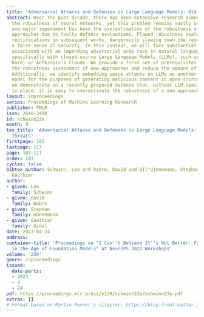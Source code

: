 ```yaml
---
title: 'Adversarial Attacks and Defenses in Large Language Models: Old and New Threats'
abstract: Over the past decade, there has been extensive research aimed at enhancing
  the robustness of neural networks, yet this problem remains vastly unsolved. Here,
  one major impediment has been the overestimation of the robustness of new defense
  approaches due to faulty defense evaluations. Flawed robustness evaluations necessitate
  rectifications in subsequent works, dangerously slowing down the research and providing
  a false sense of security. In this context, we will face substantial challenges
  associated with an impending adversarial arms race in natural language processing,
  specifically with closed-source Large Language Models (LLMs), such as ChatGPT, Google
  Bard, or Anthropic’s Claude. We provide a first set of prerequisites to improve
  the robustness assessment of new approaches and reduce the amount of faulty evaluations.
  Additionally, we identify embedding space attacks on LLMs as another viable threat
  model for the purposes of generating malicious content in open-sourced models. Finally,
  we demonstrate on a recently proposed defense that, without LLM-specific best practices
  in place, it is easy to overestimate the robustness of a new approach.
layout: inproceedings
series: Proceedings of Machine Learning Research
publisher: PMLR
issn: 2640-3498
id: schwinn23a
month: 0
tex_title: 'Adversarial Attacks and Defenses in Large Language Models: Old and New
  Threats'
firstpage: 103
lastpage: 117
page: 103-117
order: 103
cycles: false
bibtex_author: Schwinn, Leo and Dobre, David and G{\"u}nnemann, Stephan and Gidel,
  Gauthier
author:
- given: Leo
  family: Schwinn
- given: David
  family: Dobre
- given: Stephan
  family: Günnemann
- given: Gauthier
  family: Gidel
date: 2023-04-24
address:
container-title: 'Proceedings on "I Can''t Believe It''s Not Better: Failure  Modes
  in the Age of Foundation Models" at NeurIPS 2022 Workshops'
volume: '239'
genre: inproceedings
issued:
  date-parts:
  - 2023
  - 4
  - 24
pdf: https://proceedings.mlr.press/v239/schwinn23a/schwinn23a.pdf
extras: []
# Format based on Martin Fenner's citeproc: https://blog.front-matter.io/posts/citeproc-yaml-for-bibliographies/
---
```

